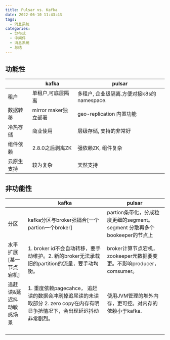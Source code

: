 ```yaml
---
title: Pulsar vs. Kafka
date: 2022-06-10 11:43:43
tags:
  - 消息系统
categories:
  - 分布式
  - 中间件 
  - 消息系统
  - 总结  
---
```


<p></p>
<!-- more -->

## 功能性

|            | kafka                | pulsar                                     |
| ---------- | -------------------- | ------------------------------------------ |
| 租户       | 单租户,可底层隔离    | 多租户, 企业级隔离.方便对接k8s的namespace. |
| 数据转移   | mirror maker独立部署 | geo-replication 内置功能                   |
| 冷热存储   | 商业使用             | 层级存储, 支持的非常好                     |
| 组件依赖   | 2.8.0之后剥离ZK      | 强依赖ZK, 组件复杂                         |
| 云原生支持 | 较为复杂             | 天然支持                                   |



## 非功能性

|                         | kafka                                                        | pulsar                                                       |
| ----------------------- | ------------------------------------------------------------ | ------------------------------------------------------------ |
| 分区                    | kafka分区与broker强耦合[一个partion一个broker]               | partion条带化，分成粒度更细的segment。segment 分散再多个bookeeper的节点上 |
| 水平扩展[某一节点宕机]  | 1. broker id不会自动转移，要手动维护。2. 新的broker无法承载旧的partition的流量，要手动均衡。 | broker计算节点宕机，zookeeper元数据要变更。不影响producer，comsumer。 |
| 追赶读&延迟抖动敏感场景 | 1. 重度依赖pagecahce， 追赶读的数据会冲刷掉追尾读的未读取部分 2. zero copy在内存有明显争抢情况下，会出现延迟抖动非常剧烈。 | 使用JVM管理的堆外内存，更可控。对内存的依赖小于kafka.        |
|                         |                                                              |                                                              |
|                         |                                                              |                                                              |
|                         |                                                              |                                                              |
|                         |                                                              |                                                              |

